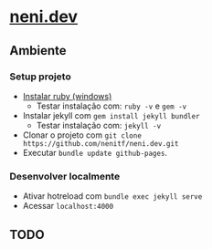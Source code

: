 # [neni.dev](http://neni.dev)

## Ambiente
### Setup projeto
- [Instalar ruby (windows)](https://jekyllrb.com/docs/installation/windows/)
    - Testar instalação com: ``ruby -v`` e ``gem -v``
- Instalar jekyll com ``gem install jekyll bundler``
    - Testar instalação com: ``jekyll -v``
- Clonar o projeto com ``git clone https://github.com/nenitf/neni.dev.git``
- Executar ``bundle update github-pages``.

### Desenvolver localmente
- Ativar hotreload com ``bundle exec jekyll serve``
- Acessar `localhost:4000`

## TODO
